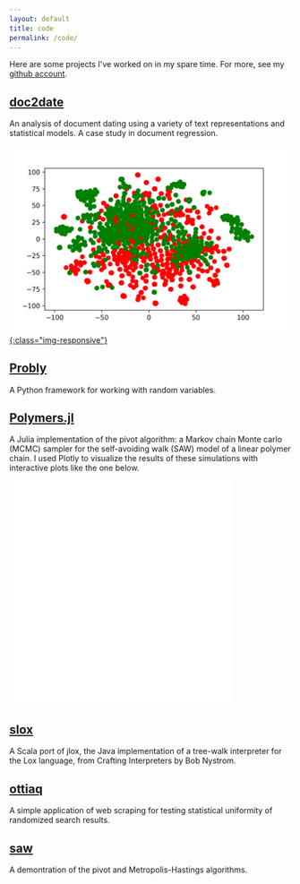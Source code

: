 ```yaml
---
layout: default
title: code
permalink: /code/
---
```


Here are some projects I've worked on in my spare time.
For more, see my [github account](https://github.com/bencwallace/).

## [doc2date](https://github.com/bencwallace/doc2date)

An analysis of document dating using a variety of text representations and statistical models.
A case study in document regression.

[![](assets/tsne.png){:class="img-responsive"}](https://github.com/bencwallace/doc2date)

## [Probly](https://github.com/bencwallace/probly)

A Python framework for working with random variables.

## [Polymers.jl](https://github.com/bencwallace/Polymers.jl)

A Julia implementation of the pivot algorithm: a Markov chain Monte carlo (MCMC) sampler for the self-avoiding walk (SAW) model of a linear polymer chain. I used Plotly to visualize the results of these simulations with interactive plots like the one below.

<iframe width="400" height="400" frameborder="0" scrolling="no" src="//plot.ly/~bencwallace/16.embed"></iframe>

## [slox](https://github.com/bencwallace/slox)

A Scala port of jlox, the Java implementation of a tree-walk interpreter for the Lox language, from Crafting Interpreters by Bob Nystrom.

## [ottiaq](https://github.com/bencwallace/ottiaq)

A simple application of web scraping for testing statistical uniformity of randomized search results.

## [saw](https://github.com/bencwallace/saw)

A demontration of the pivot and Metropolis-Hastings algorithms.

